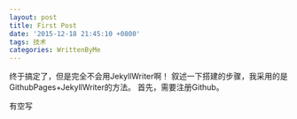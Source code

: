 ```yaml
---
layout: post
title: First Post
date: '2015-12-18 21:45:10 +0800'
tags: 技术
categories: WrittenByMe
---
```

终于搞定了，但是完全不会用JekyllWriter啊！
叙述一下搭建的步骤，我采用的是GithubPages+JekyllWriter的方法。
首先，需要注册Github。

有空写